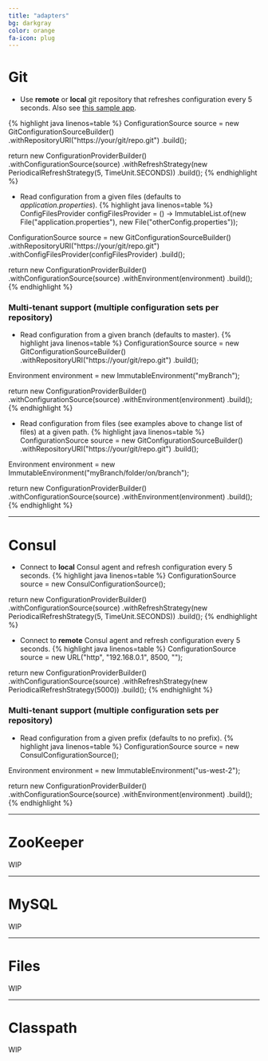 ```yaml
---
title: "adapters"
bg: darkgray
color: orange
fa-icon: plug
---
```


# Git
*  Use **remote** or **local** git repository that refreshes configuration every 5 seconds. Also see [this sample app](https://github.com/cfg4j/cfg4j-sample-apps/tree/master/git-simple).

{% highlight java linenos=table %}
ConfigurationSource source = new GitConfigurationSourceBuilder()
    .withRepositoryURI("https://your/git/repo.git")
    .build();

return new ConfigurationProviderBuilder()
    .withConfigurationSource(source)
    .withRefreshStrategy(new PeriodicalRefreshStrategy(5, TimeUnit.SECONDS))
    .build();
{% endhighlight %}

* Read configuration from a given files (defaults to *application.properties*).
{% highlight java linenos=table %}
ConfigFilesProvider configFilesProvider = () -> ImmutableList.of(new File("application.properties"), new File("otherConfig.properties"));

ConfigurationSource source = new GitConfigurationSourceBuilder()
    .withRepositoryURI("https://your/git/repo.git")
    .withConfigFilesProvider(configFilesProvider)
    .build();

return new ConfigurationProviderBuilder()
    .withConfigurationSource(source)
    .withEnvironment(environment)
    .build();
{% endhighlight %}

### Multi-tenant support (multiple configuration sets per repository)

* Read configuration from a given branch (defaults to master).
{% highlight java linenos=table %}
ConfigurationSource source = new GitConfigurationSourceBuilder()
    .withRepositoryURI("https://your/git/repo.git")
    .build();
    
Environment environment = new ImmutableEnvironment("myBranch");

return new ConfigurationProviderBuilder()
    .withConfigurationSource(source)
    .withEnvironment(environment)
    .build();
{% endhighlight %}

* Read configuration from files (see examples above to change list of files) at a given path.
{% highlight java linenos=table %}
ConfigurationSource source = new GitConfigurationSourceBuilder()
    .withRepositoryURI("https://your/git/repo.git")
    .build();
    
Environment environment = new ImmutableEnvironment("myBranch/folder/on/branch");

return new ConfigurationProviderBuilder()
    .withConfigurationSource(source)
    .withEnvironment(environment)
    .build();
{% endhighlight %}

-------------------------


# Consul
* Connect to **local** Consul agent and refresh configuration every 5 seconds.
{% highlight java linenos=table %}
ConfigurationSource source = new ConsulConfigurationSource();

return new ConfigurationProviderBuilder()
    .withConfigurationSource(source)
    .withRefreshStrategy(new PeriodicalRefreshStrategy(5, TimeUnit.SECONDS))
    .build();
{% endhighlight %}

* Connect to **remote** Consul agent and refresh configuration every 5 seconds.
{% highlight java linenos=table %}
ConfigurationSource source = new URL("http", "192.168.0.1", 8500, "");

return new ConfigurationProviderBuilder()
    .withConfigurationSource(source)
    .withRefreshStrategy(new PeriodicalRefreshStrategy(5000))
    .build();
{% endhighlight %}

### Multi-tenant support (multiple configuration sets per repository)

* Read configuration from a given prefix (defaults to no prefix).
{% highlight java linenos=table %}
ConfigurationSource source = new ConsulConfigurationSource();
    
Environment environment = new ImmutableEnvironment("us-west-2");

return new ConfigurationProviderBuilder()
    .withConfigurationSource(source)
    .withEnvironment(environment)
    .build();
{% endhighlight %}

-------------------------


# ZooKeeper
WIP

-------------------------


# MySQL
WIP

-------------------------


# Files
WIP

-------------------------

# Classpath
WIP
